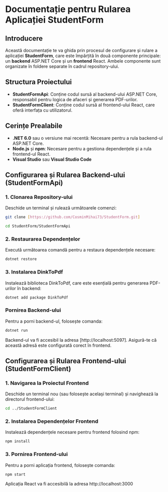 # Documentație pentru Rularea Aplicației StudentForm

## Introducere
Această documentație te va ghida prin procesul de configurare și rulare a aplicației **StudentForm**, care este împărțită în două componente principale: un **backend** ASP.NET Core și un **frontend** React. Ambele componente sunt organizate în foldere separate în cadrul repository-ului.

## Structura Proiectului
- **StudentFormApi**: Conține codul sursă al backend-ului ASP.NET Core, responsabil pentru logica de afaceri și generarea PDF-urilor.
- **StudentFormClient**: Conține codul sursă al frontend-ului React, care oferă interfața cu utilizatorul.

## Cerințe Prealabile
- **.NET 6.0** sau o versiune mai recentă: Necesare pentru a rula backend-ul ASP.NET Core.
- **Node.js** și **npm**: Necesare pentru a gestiona dependențele și a rula frontend-ul React.
- **Visual Studio** sau **Visual Studio Code** 

## Configurarea și Rularea Backend-ului (StudentFormApi)

### 1. Clonarea Repository-ului
Deschide un terminal și rulează următoarele comenzi:
```bash
git clone [https://github.com/CosminMihai73/StudentForm.git]
```
```bash
cd StudentForm/StudentFormApi
```

### 2. Restaurarea Dependențelor
Execută următoarea comandă pentru a restaura dependențele necesare:
```bash
dotnet restore
```

### 3. Instalarea DinkToPdf
Instalează biblioteca DinkToPdf, care este esențială pentru generarea PDF-urilor în backend:
```bash
dotnet add package DinkToPdf
```
### Pornirea Backend-ului
Pentru a porni backend-ul, folosește comanda:
```bash
dotnet run
```
Backend-ul va fi accesibil la adresa [http://localhost:5097]. Asigură-te că această adresă este configurată corect în frontend.

## Configurarea și Rularea Frontend-ului (StudentFormClient)

### 1. Navigarea la Proiectul Frontend
Deschide un terminal nou (sau folosește același terminal) și navighează la directorul frontend-ului:
```bash
cd ../StudentFormClient
```
### 2. Instalarea Dependențelor Frontend
Instalează dependențele necesare pentru frontend folosind npm:
```bash
npm install
```
### 3. Pornirea Frontend-ului
Pentru a porni aplicația frontend, folosește comanda:
```bash
npm start
```
Aplicația React va fi accesibilă la adresa http://localhost:3000

